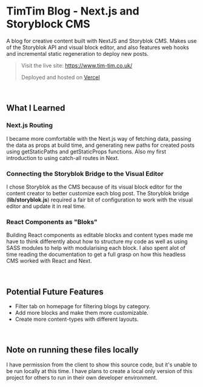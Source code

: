 # TimTim Blog - Next.js and Storyblock CMS

A blog for creative content built with NextJS and Storyblok CMS. Makes use of the Storyblok API and visual block editor, and also features web hooks and incremental static regeneration to deploy new posts.

> Visit the live site: https://www.tim-tim.co.uk/
>
> Deployed and hosted on [Vercel](https://vercel.com/)

<br>

## What I Learned

### Next.js Routing

I became more comfortable with the Next.js way of fetching data, passing the data as props at build time, and generating new paths for created posts using getStaticPaths and getStaticProps functions. Also my first introduction to using catch-all routes in Next.

### Connecting the Storyblok Bridge to the Visual Editor

I chose Storyblok as the CMS because of its visual block editor for the content creator to better customize each blog post. The Storyblok bridge (**lib/storyblok.js**) required a fair bit of configuration to work with the visual editor and update it in real time.

### React Components as "Bloks"

Building React components as editable blocks and content types made me have to think differently about how to structure my code as well as using SASS modules to help with modularising each block. I also spent alot of time reading the documentation to get a full grasp on how this headless CMS worked with React and Next.

<br>

## Potential Future Features

- Filter tab on homepage for filtering blogs by category.
- Add more blocks and make them more customizable.
- Create more content-types with different layouts.

<br>

## Note on running these files locally

I have permission from the client to show this source code, but it's unable to be run locally at this time. I have plans to create a local only version of this project for others to run in their own developer environment.
